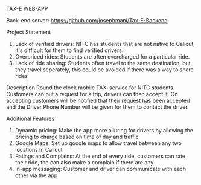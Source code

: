 TAX-E WEB-APP

Back-end server: https://github.com/josephmani/Tax-E-Backend

Project Statement
1. Lack of verified drivers: NITC has students that are not native to Calicut, it's difficult for them to find verified drivers.
2. Overpriced rides: Students are often overcharged for a particular ride.
3. Lack of ride sharing: Students often travel to the same destination, but they travel seperately, this could be avoided if there was a way to share rides 

Description
Round the clock mobile TAXI service for NITC students. Customers can put a request for a trip, drivers can then accept it. On accepting customers will be notified that their request has been accepted and the Driver Phone Number will be given for them to contact the driver.


Additional Features
1. Dynamic pricing: Make the app more alluring for drivers by allowing the pricing to charge based on time of day and traffic
2. Google Maps: Set up google maps to allow travel between any two locations in Calicut
3. Ratings and Complains: At the end of every ride, customers can rate their ride, the can also make a complain if there are any
4. In-app messaging: Customer and driver can communicate with each other via the app

